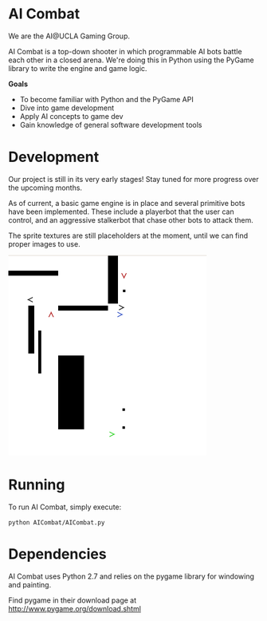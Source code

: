 # AI Combat #

We are the AI@UCLA Gaming Group.

AI Combat is a top-down shooter in which programmable AI bots battle each other
in a closed arena. We're doing this in Python using the PyGame library to write
the engine and game logic.

**Goals**

- To become familiar with Python and the PyGame API
- Dive into game development
- Apply AI concepts to game dev
- Gain knowledge of general software development tools

# Development #

Our project is still in its very early stages! Stay tuned for more progress
over the upcoming months.

As of current, a basic game engine is in place and several primitive bots have
been implemented. These include a playerbot that the user can control, and an
aggressive stalkerbot that chase other bots to attack them.

The sprite textures are still placeholders at the moment, until we can find
proper images to use.

![screenshot](screenshot.png "Still in development!")

# Running #

To run AI Combat, simply execute:

    python AICombat/AICombat.py

# Dependencies #

AI Combat uses Python 2.7 and relies on the pygame library for windowing and
painting.

Find pygame in their download page at http://www.pygame.org/download.shtml
